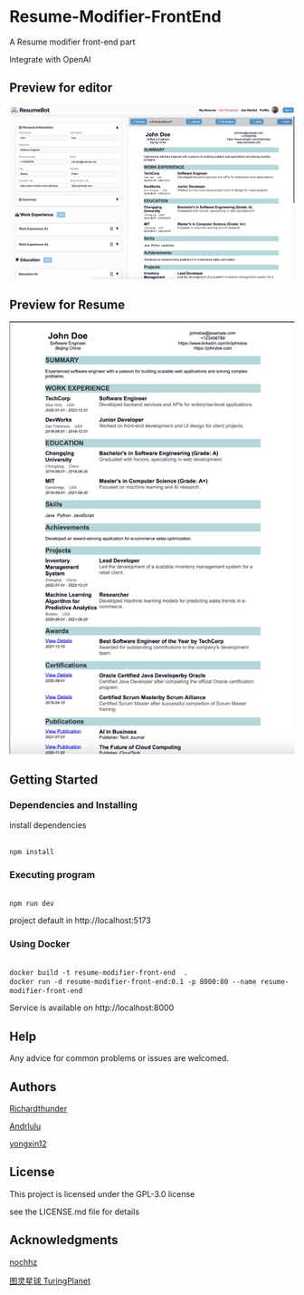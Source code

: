 # Resume-Modifier-FrontEnd

A Resume modifier front-end part

Integrate with OpenAI

## Preview for editor

![img.png](image/index.png)

## Preview for Resume

![img_2.png](image/pdf.png)

## Getting Started

### Dependencies and Installing

install dependencies

```shell

npm install
```

### Executing program

```shell

npm run dev
```

project default in http://localhost:5173

### Using Docker

```shell

docker build -t resume-modifier-front-end  .
docker run -d resume-modifier-front-end:0.1 -p 8000:80 --name resume-modifier-front-end
```

Service is available on http://localhost:8000

## Help
Any advice for common problems or issues are welcomed.

## Authors
[Richardthunder](https://github.com/RichardThunder)

[Andrlulu](https://github.com/Andrlulu)

[yongxin12](https://github.com/yongxin12)

## License

This project is licensed under the  GPL-3.0 license 

see the LICENSE.md file for details
## Acknowledgments
[nochhz](https://github.com/enochhz)

[图灵星球 TuringPlanet](https://turingplanet.org/)
